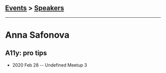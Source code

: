 ## [Events](../README.md) > [Speakers](../speakers.md)
---

# Anna Safonova

## A11y: pro tips
- 2020 Feb 28 -- Undefined Meetup 3    
